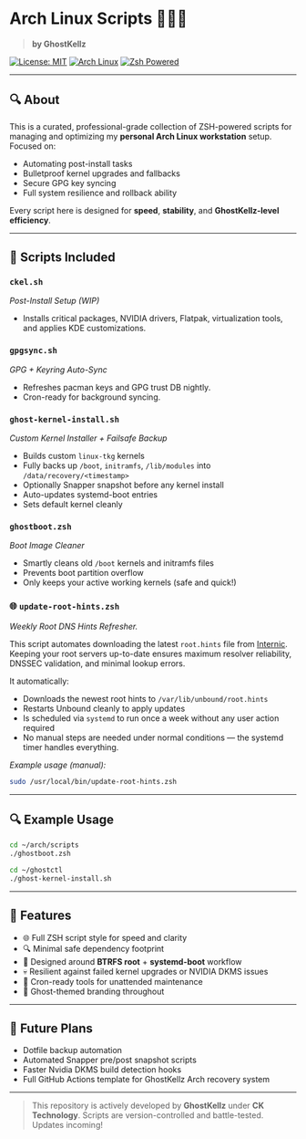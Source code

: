 # Arch Linux Scripts 👻🔥🌐

> **by GhostKellz**

[![License: MIT](https://img.shields.io/badge/License-MIT-blue.svg)](LICENSE)
[![Arch Linux](https://img.shields.io/badge/Arch_Linux-1793D1?logo=arch-linux&logoColor=white)](https://archlinux.org)
[![Zsh Powered](https://img.shields.io/badge/Shell-Zsh-89e051?logo=gnu-bash&logoColor=white)](https://www.zsh.org)

---

## 🔍 About

This is a curated, professional-grade collection of ZSH-powered scripts for managing and optimizing my **personal Arch Linux workstation** setup. Focused on:

- Automating post-install tasks
- Bulletproof kernel upgrades and fallbacks
- Secure GPG key syncing
- Full system resilience and rollback ability

Every script here is designed for **speed**, **stability**, and **GhostKellz-level efficiency**.

---

## 🔧 Scripts Included

### `ckel.sh`
_Post-Install Setup (WIP)_
- Installs critical packages, NVIDIA drivers, Flatpak, virtualization tools, and applies KDE customizations.

### `gpgsync.sh`
_GPG + Keyring Auto-Sync_
- Refreshes pacman keys and GPG trust DB nightly.
- Cron-ready for background syncing.

### `ghost-kernel-install.sh`
_Custom Kernel Installer + Failsafe Backup_
- Builds custom `linux-tkg` kernels
- Fully backs up `/boot`, `initramfs`, `/lib/modules` into `/data/recovery/<timestamp>`
- Optionally Snapper snapshot before any kernel install
- Auto-updates systemd-boot entries
- Sets default kernel cleanly

### `ghostboot.zsh`
_Boot Image Cleaner_
- Smartly cleans old `/boot` kernels and initramfs files
- Prevents boot partition overflow
- Only keeps your active working kernels (safe and quick!)

### 🌐 `update-root-hints.zsh`
_Weekly Root DNS Hints Refresher._

This script automates downloading the latest `root.hints` file from [Internic](https://www.internic.net/domain/named.root).  
Keeping your root servers up-to-date ensures maximum resolver reliability, DNSSEC validation, and minimal lookup errors.

It automatically:
- Downloads the newest root hints to `/var/lib/unbound/root.hints`
- Restarts Unbound cleanly to apply updates
- Is scheduled via `systemd` to run once a week without any user action required
- No manual steps are needed under normal conditions — the systemd timer handles everything.


_Example usage (manual):_
```bash
sudo /usr/local/bin/update-root-hints.zsh
```
---

## 🔍 Example Usage

```bash
cd ~/arch/scripts
./ghostboot.zsh
```
```bash
cd ~/ghostctl
./ghost-kernel-install.sh
```

---

## 🚀 Features

- 🌐 Full ZSH script style for speed and clarity
- 🔍 Minimal safe dependency footprint
- 🔧 Designed around **BTRFS root** + **systemd-boot** workflow
- 💀 Resilient against failed kernel upgrades or NVIDIA DKMS issues
- 🔔 Cron-ready tools for unattended maintenance
- 👻 Ghost-themed branding throughout

---

## 🧹 Future Plans

- Dotfile backup automation
- Automated Snapper pre/post snapshot scripts
- Faster Nvidia DKMS build detection hooks
- Full GitHub Actions template for GhostKellz Arch recovery system

---

> This repository is actively developed by **GhostKellz** under **CK Technology**. Scripts are version-controlled and battle-tested. Updates incoming!

